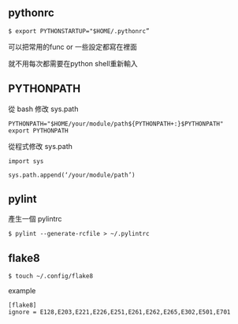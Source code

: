 ## pythonrc

```
$ export PYTHONSTARTUP="$HOME/.pythonrc”
```

可以把常用的func or 一些設定都寫在裡面

就不用每次都需要在python shell重新輸入


## PYTHONPATH

從 bash 修改 sys.path

```
PYTHONPATH="$HOME/your/module/path${PYTHONPATH+:}$PYTHONPATH"
export PYTHONPATH
```

從程式修改 sys.path

```
import sys

sys.path.append(‘/your/module/path’)
```


## pylint

產生一個 pylintrc

```
$ pylint --generate-rcfile > ~/.pylintrc
```

## flake8


```
$ touch ~/.config/flake8
```

example

```
[flake8]
ignore = E128,E203,E221,E226,E251,E261,E262,E265,E302,E501,E701
```
